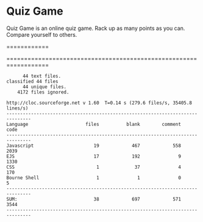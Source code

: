 Quiz Game
===========

Quiz Game is an online quiz game.
Rack up as many points as you can.
Compare yourself to others.

============




==================================================================
``` -LINECOUNT-
      44 text files.
classified 44 files      44 unique files.                              
    4172 files ignored.

http://cloc.sourceforge.net v 1.60  T=0.14 s (279.6 files/s, 35405.8 lines/s)
-------------------------------------------------------------------------------
Language                     files          blank        comment           code
-------------------------------------------------------------------------------
Javascript                      19            467            558           2039
EJS                             17            192              9           1330
CSS                              1             37              4            170
Bourne Shell                     1              1              0              5
-------------------------------------------------------------------------------
SUM:                            38            697            571           3544
-------------------------------------------------------------------------------
```
